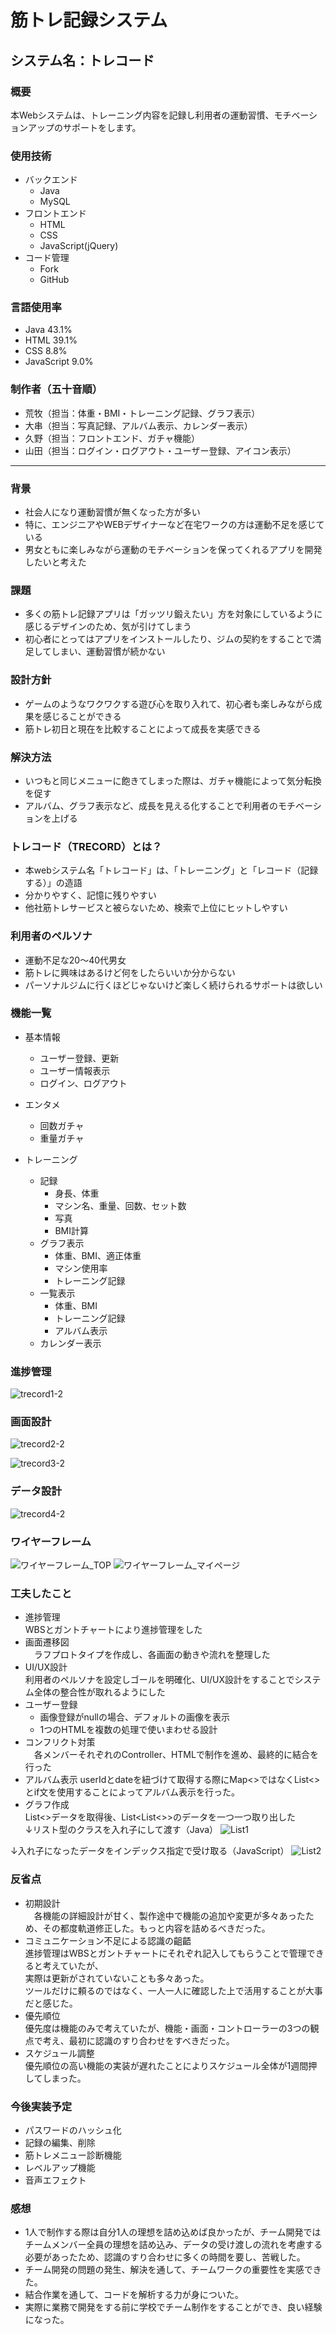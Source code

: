 # 筋トレ記録システム     
## システム名：トレコード     

### 概要    
本Webシステムは、トレーニング内容を記録し利用者の運動習慣、モチベーションアップのサポートをします。

### 使用技術    
- バックエンド     
    - Java    
    - MySQL     
- フロントエンド
    - HTML
    - CSS     
    - JavaScript(jQuery)    
- コード管理    
    - Fork        
    - GitHub
 
### 言語使用率
- Java 43.1%
- HTML 39.1%
- CSS 8.8%
- JavaScript 9.0%

### 制作者（五十音順）
- 荒牧（担当：体重・BMI・トレーニング記録、グラフ表示）
- 大串（担当：写真記録、アルバム表示、カレンダー表示）
- 久野（担当：フロントエンド、ガチャ機能）
- 山田（担当：ログイン・ログアウト・ユーザー登録、アイコン表示）


 ***

 
### 背景    
- 社会人になり運動習慣が無くなった方が多い         
- 特に、エンジニアやWEBデザイナーなど在宅ワークの方は運動不足を感じている        
- 男女ともに楽しみながら運動のモチベーションを保ってくれるアプリを開発したいと考えた       

### 課題      
- 多くの筋トレ記録アプリは「ガッツリ鍛えたい」方を対象にしているように感じるデザインのため、気が引けてしまう
- 初心者にとってはアプリをインストールしたり、ジムの契約をすることで満足してしまい、運動習慣が続かない

### 設計方針       
- ゲームのようなワクワクする遊び心を取り入れて、初心者も楽しみながら成果を感じることができる       
- 筋トレ初日と現在を比較することによって成長を実感できる

### 解決方法    
- いつもと同じメニューに飽きてしまった際は、ガチャ機能によって気分転換を促す
- アルバム、グラフ表示など、成長を見える化することで利用者のモチベーションを上げる

### トレコード（TRECORD）とは？
- 本webシステム名「トレコード」は、「トレーニング」と「レコード（記録する）」の造語              
- 分かりやすく、記憶に残りやすい       
- 他社筋トレサービスと被らないため、検索で上位にヒットしやすい        

### 利用者のペルソナ    
- 運動不足な20～40代男女    
- 筋トレに興味はあるけど何をしたらいいか分からない    
- パーソナルジムに行くほどじゃないけど楽しく続けられるサポートは欲しい

### 機能一覧    
- 基本情報
    - ユーザー登録、更新    
    - ユーザー情報表示       
    - ログイン、ログアウト

- エンタメ
    - 回数ガチャ
    - 重量ガチャ

- トレーニング
    - 記録
        - 身長、体重
        - マシン名、重量、回数、セット数
        - 写真
        - BMI計算
    - グラフ表示
        - 体重、BMI、適正体重
        - マシン使用率
        - トレーニング記録
    - 一覧表示
        - 体重、BMI
        - トレーニング記録
        - アルバム表示
    - カレンダー表示


### 進捗管理
![trecord1-2](https://github.com/Erina-Aramaki/TRECORD/assets/75921588/e306f608-bb9a-48b7-bda8-f2bcf8155ad8)

### 画面設計
![trecord2-2](https://github.com/Erina-Aramaki/TRECORD/assets/75921588/6c02ff70-c45b-4fdc-9245-e21b808dae09)

![trecord3-2](https://github.com/Erina-Aramaki/TRECORD/assets/75921588/b9ea5ae3-ddc8-4595-83e3-98abb1d4f1b2)


### データ設計
![trecord4-2](https://github.com/Erina-Aramaki/TRECORD/assets/75921588/e8177271-8561-429e-a2a4-0e33d4f96de5)

### ワイヤーフレーム
![ワイヤーフレーム_TOP](https://github.com/Erina-Aramaki/TRECORD/assets/75921588/7cf1cf7b-7384-4ace-a7c1-1ecf749fd05e)
![ワイヤーフレーム_マイページ](https://github.com/Erina-Aramaki/TRECORD/assets/75921588/e707b899-5c4d-4cf1-86d8-e68bf570825d)

### 工夫したこと     
- 進捗管理       
  WBSとガントチャートにより進捗管理をした
- 画面遷移図        
　ラフプロトタイプを作成し、各画面の動きや流れを整理した
- UI/UX設計        
  利用者のペルソナを設定しゴールを明確化、UI/UX設計をすることでシステム全体の整合性が取れるようにした
- ユーザー登録       
    - 画像登録がnullの場合、デフォルトの画像を表示        
    - 1つのHTMLを複数の処理で使いまわせる設計
- コンフリクト対策      
　各メンバーそれぞれのController、HTMLで制作を進め、最終的に結合を行った
- アルバム表示
  userIdとdateを紐づけて取得する際にMap<>ではなくList<>とif文を使用することによってアルバム表示を行った。
- グラフ作成       
  List<>データを取得後、List<List<>>のデータを一つ一つ取り出した            
↓リスト型のクラスを入れ子にして渡す（Java）
![List1](https://github.com/Erina-Aramaki/WhatDoYouEatToday/assets/75921588/a83ad93d-1468-4f0b-a68f-e75bf9bba685)

↓入れ子になったデータをインデックス指定で受け取る（JavaScript）
![List2](https://github.com/Erina-Aramaki/WhatDoYouEatToday/assets/75921588/8ab80bd6-8c59-484a-9ce6-18a310a7e45e)


### 反省点      
- 初期設計         
　各機能の詳細設計が甘く、製作途中で機能の追加や変更が多々あったため、その都度軌道修正した。もっと内容を詰めるべきだった。
-  コミュニケーション不足による認識の齟齬              
  進捗管理はWBSとガントチャートにそれぞれ記入してもらうことで管理できると考えていたが、                    
実際は更新がされていないことも多々あった。             
 ツールだけに頼るのではなく、一人一人に確認した上で活用することが大事だと感じた。
- 優先順位               
  優先度は機能のみで考えていたが、機能・画面・コントローラーの3つの観点で考え、最初に認識のすり合わせをすべきだった。
- スケジュール調整            
  優先順位の高い機能の実装が遅れたことによりスケジュール全体が1週間押してしまった。     


### 今後実装予定    
- パスワードのハッシュ化
- 記録の編集、削除
- 筋トレメニュー診断機能
- レベルアップ機能
- 音声エフェクト


### 感想    
- 1人で制作する際は自分1人の理想を詰め込めば良かったが、チーム開発ではチームメンバー全員の理想を詰め込み、データの受け渡しの流れを考慮する必要があったため、認識のすり合わせに多くの時間を要し、苦戦した。
- チーム開発の問題の発生、解決を通して、チームワークの重要性を実感できた。
- 結合作業を通して、コードを解析する力が身についた。
- 実際に業務で開発をする前に学校でチーム制作をすることができ、良い経験になった。
